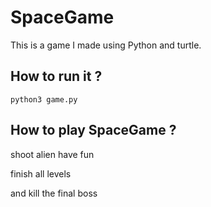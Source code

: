 # SpaceGame

This is a game I made using Python and turtle.

## How to run it ?

```
python3 game.py
```

## How to play SpaceGame ?

shoot alien have fun

finish all levels

and kill the final boss



